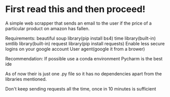 # First read this and then proceed! 
A simple web scrapper that sends an email to the user if the price of a particular product on amazon has fallen.


Requirements:
beautiful soup library(pip install bs4)
time library(built-in)
smtlib library(built-in)
request library(pip install requests)
Enable less secure logins on your google account
User agent(google it from a brower)

Recommendation:
If possible use a conda environment
Pycharm is the best ide

As of now their is just one .py file so it has no dependencies apart from the libraries mentioned.

Don't keep sending requests all the time, once in 10 minutes is sufficient

